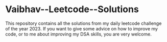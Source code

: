 # Vaibhav--Leetcode--Solutions
This repository contains all the solutions from my daily leetcode challenge of the year 2023. If you want to give some advice on how to improve my code, or to me about improving my DSA skills, you are very welcome.
